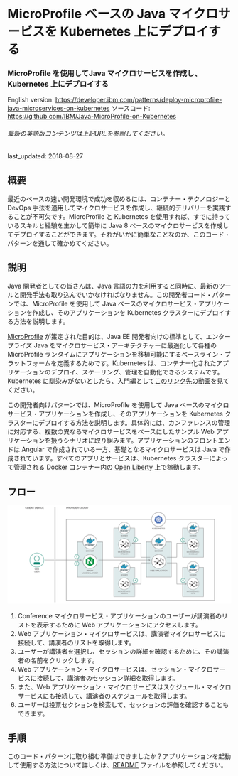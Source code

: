 # MicroProfile ベースの Java マイクロサービスを Kubernetes 上にデプロイする

### MicroProfile を使用してJava マイクロサービスを作成し、Kubernetes 上にデプロイする

English version: https://developer.ibm.com/patterns/deploy-microprofile-java-microservices-on-kubernetes
  ソースコード: https://github.com/IBM/Java-MicroProfile-on-Kubernetes

###### 最新の英語版コンテンツは上記URLを参照してください。
last_updated: 2018-08-27

 ## 概要

最近のペースの速い開発環境で成功を収めるには、コンテナー・テクノロジーと DevOps 手法を適用してマイクロサービスを作成し、継続的デリバリーを実践することが不可欠です。MicroProfile と Kubernetes を使用すれば、すでに持っているスキルと経験を生かして簡単に Java 8 ベースのマイクロサービスを作成してデプロイすることができます。それがいかに簡単なことなのか、このコード・パターンを通して確かめてください。

## 説明

Java 開発者としての皆さんは、Java 言語の力を利用すると同時に、最新のツールと開発手法も取り込んでいかなければなりません。この開発者コード・パターンでは、MicroProfile を使用して Java ベースのマイクロサービス・アプリケーションを作成し、そのアプリケーションを Kubernetes クラスターにデプロイする方法を説明します。

[MicroProfile](https://microprofile.io/) が策定された目的は、Java EE 開発者向けの標準として、エンタープライズ Java をマイクロサービス・アーキテクチャーに最適化して各種の MicroProfile ランタイムにアプリケーションを移植可能にするベースライン・プラットフォームを定義するためです。Kubernetes は、コンテナー化されたアプリケーションのデプロイ、スケーリング、管理を自動化できるシステムです。Kubernetes に馴染みがないとしたら、入門編として[このリンク先の動画](https://developer.ibm.com/tv/introduction-to-kubernetes/)を見てください。

この開発者向けパターンでは、MicroProfile を使用して Java ベースのマイクロサービス・アプリケーションを作成し、そのアプリケーションを Kubernetes クラスターにデプロイする方法を説明します。具体的には、カンファレンスの管理に対応する、複数の異なるマイクロサービスをベースにしたサンプル Web アプリケーションを扱うシナリオに取り組みます。アプリケーションのフロントエンドは Angular で作成されている一方、基礎となるマイクロサービスは Java で作成されています。すべてのアプリとサービスは、Kubernetes クラスターによって管理される Docker コンテナー内の [Open Liberty](https://openliberty.io/) 上で稼動します。

## フロー

![フロー](./images/architecture-microprofile-on-kube.png)

1.  Conference マイクロサービス・アプリケーションのユーザーが講演者のリストを表示するために Web アプリケーションにアクセスします。
1.  Web アプリケーション・マイクロサービスは、講演者マイクロサービスに接続して、講演者のリストを取得します。
1.  ユーザーが講演者を選択し、セッションの詳細を確認するために、その講演者の名前をクリックします。
1.  Web アプリケーション・マイクロサービスは、セッション・マイクロサービスに接続して、講演者のセッション詳細を取得します。
1.  また、Web アプリケーション・マイクロサービスはスケジュール・マイクロサービスにも接続して、講演者のスケジュールを取得します。
1.  ユーザーは投票セクションを検索して、セッションの評価を確認することもできます。

## 手順

このコード・パターンに取り組む準備はできましたか？アプリケーションを起動して使用する方法について詳しくは、[README](https://github.com/IBM/Java-MicroProfile-on-Kubernetes/blob/master/README.md) ファイルを参照してください。
